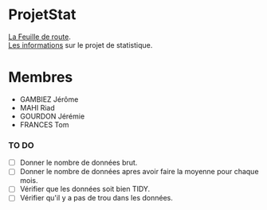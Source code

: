 # ProjetStat

[La Feuille de route](https://github.com/l3miage-gambiezj/ProjetStat/blob/master/ReadMe_Gambiez-Mahi-Gourdon-Frances.md). \
[Les informations](https://github.com/l3miage-gambiezj/ProjetStat/blob/master/InfoProjet.md) sur le projet de statistique.

# Membres

* GAMBIEZ Jérôme
* MAHI Riad
* GOURDON Jérémie
* FRANCES Tom

### TO DO
  - [ ] Donner le nombre de données brut. 
  - [ ] Donner le nombre de données apres avoir faire la moyenne pour chaque mois. 
  - [ ] Vérifier que les données soit bien TIDY. 
  - [ ] Vérifier qu'il y a pas de trou dans les données. 
